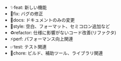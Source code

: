 - ✨feat: 新しい機能
- 🐛fix: バグの修正
- 💬docs: ドキュメントのみの変更
- 💄style: 空白、フォーマット、セミコロン追加など
- ♻︎refactor: 仕様に影響がないコード改善(リファクタ)
- ⚡️perf: パフォーマンス向上関連
- ✅test: テスト関連
- 🔧chore: ビルド、補助ツール、ライブラリ関連
